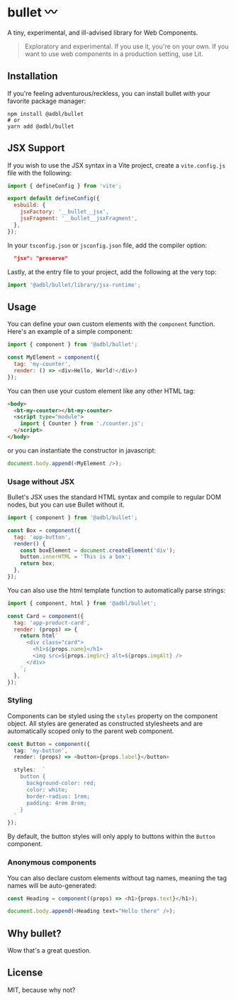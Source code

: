 # bullet 〰️

A tiny, experimental, and ill-advised library for Web Components.

> Exploratory and experimental. If you use it, you're on your own. If you want to use web components in a production setting, use Lit.

## Installation

If you're feeling adventurous/reckless, you can install bullet with your favorite package manager:

```shell
npm install @adbl/bullet
# or
yarn add @adbl/bullet
```

## JSX Support

If you wish to use the JSX syntax in a Vite project, create a `vite.config.js` file with the following:

```js
import { defineConfig } from 'vite';

export default defineConfig({
  esbuild: {
    jsxFactory: '__bullet__jsx',
    jsxFragment: '__bullet__jsxFragment',
  },
});
```

In your `tsconfig.json` or `jsconfig.json` file, add the compiler option:

```json
  "jsx": "preserve"
```

Lastly, at the entry file to your project, add the following at the very top:

```js
import '@adbl/bullet/library/jsx-runtime';
```

## Usage

You can define your own custom elements with the `component` function.
Here's an example of a simple component:

```js
import { component } from '@adbl/bullet';

const MyElement = component({
  tag: 'my-counter',
  render: () => <div>Hello, World!</div>)
});
```

You can then use your custom element like any other HTML tag:

```html
<body>
  <bt-my-counter></bt-my-counter>
  <script type="module">
    import { Counter } from './counter.js';
  </script>
</body>
```

or you can instantiate the constructor in javascript:

```js
document.body.append(<MyElement />);
```

### Usage without JSX

Bullet's JSX uses the standard HTML syntax and compile to regular DOM nodes, but you can use Bullet without it.

```js
import { component } from '@adbl/bullet';

const Box = component({
  tag: 'app-button',
  render() {
    const boxElement = document.createElement('div');
    button.innerHTML = 'This is a box';
    return box;
  },
});
```

You can also use the html template function to automatically parse strings:

```js
import { component, html } from '@adbl/bullet';

const Card = component({
  tag: 'app-product-card',
  render: (props) => {
    return html`
      <div class="card">
        <h1>${props.name}</h1>
        <img src=${props.imgSrc} alt=${props.imgAlt} />
      </div>
    `;
  },
});
```

### Styling

Components can be styled using the `styles` property on the component object. All styles are generated as constructed stylesheets and are automatically scoped only to the parent web component.

```ts
const Button = component({
  tag: 'my-button',
  render: (props) => <button>{props.label}</button>

  styles:  `
    button {
      background-color: red;
      color: white;
      border-radius: 1rem;
      padding: 4rem 8rem;
    }
  `
});
```

By default, the button styles will only apply to buttons within the `Button` component.

### Anonymous components

You can also declare custom elements without tag names, meaning the tag names will be auto-generated:

```js
const Heading = component((props) => <h1>{props.text}</h1>);

document.body.append(<Heading text="Hello there" />);
```

## Why bullet?

Wow that's a great question.

## License

MIT, because why not?

